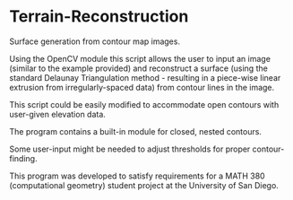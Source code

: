 # Terrain-Reconstruction
Surface generation from contour map images.

Using the OpenCV module this script allows the user to input an image (similar to the example provided) and reconstruct a surface (using the standard Delaunay Triangulation method - resulting in a piece-wise linear extrusion from irregularly-spaced data) from contour lines in the image.

This script could be easily modified to accommodate open contours with user-given elevation data.

The program contains a built-in module for closed, nested contours. 

Some user-input might be needed to adjust thresholds for proper contour-finding.

This program was developed to satisfy requirements for a MATH 380 (computational geometry) student project at the University of San Diego.
